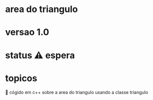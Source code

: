 # area do triangulo
# versao 1.0
# status ⚠️ espera
# topicos

🔹 cógido em c++ sobre a area do triangulo usando a classe triangulo


